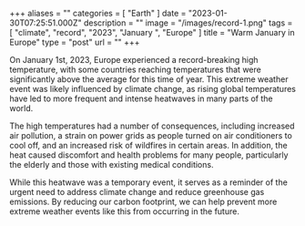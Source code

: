 +++
aliases = ""
categories = [ "Earth" ]
date = "2023-01-30T07:25:51.000Z"
description = ""
image = "/images/record-1.png"
tags = [ "climate", "record", "2023", "January ", "Europe" ]
title = "Warm January in Europe"
type = "post"
url = ""
+++


On January 1st, 2023, Europe experienced a record-breaking high temperature, with some countries reaching temperatures that were significantly above the average for this time of year. This extreme weather event was likely influenced by climate change, as rising global temperatures have led to more frequent and intense heatwaves in many parts of the world.

The high temperatures had a number of consequences, including increased air pollution, a strain on power grids as people turned on air conditioners to cool off, and an increased risk of wildfires in certain areas. In addition, the heat caused discomfort and health problems for many people, particularly the elderly and those with existing medical conditions.

While this heatwave was a temporary event, it serves as a reminder of the urgent need to address climate change and reduce greenhouse gas emissions. By reducing our carbon footprint, we can help prevent more extreme weather events like this from occurring in the future.
